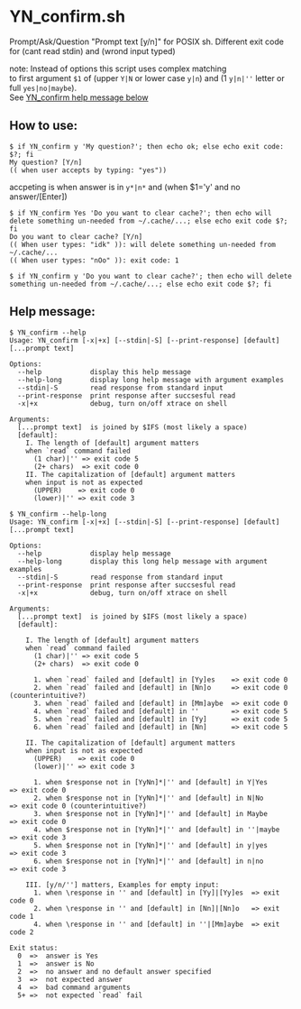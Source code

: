 # YN_confirm.sh
Prompt/Ask/Question "Prompt text [y/n]" for POSIX sh. Different exit code for (cant read stdin) and (wrond input typed)

note: Instead of options this script uses complex matching <br>to first argument `$1` of (upper `Y|N` or lower case `y|n`) and (1 `y|n|''` letter or full `yes|no|maybe`).<br>
See [YN_confirm help message below](#help-message)

## How to use:
``` shell
$ if YN_confirm y 'My question?'; then echo ok; else echo exit code: $?; fi
My question? [Y/n]
(( when user accepts by typing: "yes"))
```
accpeting is when answer is in `y*|n*` and (when $1='y' and no answer/\[Enter\])

``` shell
$ if YN_confirm Yes 'Do you want to clear cache?'; then echo will delete something un-needed from ~/.cache/...; else echo exit code $?; fi
Do you want to clear cache? [Y/n]
(( When user types: "idk" )): will delete something un-needed from ~/.cache/...
(( When user types: "nOo" )): exit code: 1

$ if YN_confirm y 'Do you want to clear cache?'; then echo will delete something un-needed from ~/.cache/...; else echo exit code $?; fi

```


## Help message:

    $ YN_confirm --help
    Usage: YN_confirm [-x|+x] [--stdin|-S] [--print-response] [default] [...prompt text]
    
    Options:
      --help            display this help message
      --help-long       display long help message with argument examples
      --stdin|-S        read response from standard input
      --print-response  print response after succsesful read
      -x|+x             debug, turn on/off xtrace on shell
    
    Arguments:
      [...prompt text]  is joined by $IFS (most likely a space)
      [default]:
        I. The length of [default] argument matters
        when `read` command failed
          (1 char)|'' => exit code 5
          (2+ chars)  => exit code 0
        II. The capitalization of [default] argument matters
        when input is not as expected
          (UPPER)    => exit code 0
          (lower)|'' => exit code 3
<span>

    $ YN_confirm --help-long
    Usage: YN_confirm [-x|+x] [--stdin|-S] [--print-response] [default] [...prompt text]
    
    Options:
      --help            display help message
      --help-long       display this long help message with argument examples
      --stdin|-S        read response from standard input
      --print-response  print response after succsesful read
      -x|+x             debug, turn on/off xtrace on shell
    
    Arguments:
      [...prompt text]  is joined by $IFS (most likely a space)
      [default]:
    
        I. The length of [default] argument matters
        when `read` command failed
          (1 char)|'' => exit code 5
          (2+ chars)  => exit code 0
    
          1. when `read` failed and [default] in [Yy]es    => exit code 0
          2. when `read` failed and [default] in [Nn]o     => exit code 0 (counterintuitive?)
          3. when `read` failed and [default] in [Mm]aybe  => exit code 0
          4. when `read` failed and [default] in ''        => exit code 5
          5. when `read` failed and [default] in [Yy]      => exit code 5
          6. when `read` failed and [default] in [Nn]      => exit code 5
    
        II. The capitalization of [default] argument matters
        when input is not as expected
          (UPPER)    => exit code 0
          (lower)|'' => exit code 3
    
          1. when $response not in [YyNn]*|'' and [default] in Y|Yes      => exit code 0
          2. when $response not in [YyNn]*|'' and [default] in N|No       => exit code 0 (counterintuitive?)
          3. when $response not in [YyNn]*|'' and [default] in Maybe      => exit code 0
          4. when $response not in [YyNn]*|'' and [default] in ''|maybe   => exit code 3
          5. when $response not in [YyNn]*|'' and [default] in y|yes      => exit code 3
          6. when $response not in [YyNn]*|'' and [default] in n|no       => exit code 3
    
        III. [y/n/''] matters, Examples for empty input:
          1. when \response in '' and [default] in [Yy]|[Yy]es  => exit code 0
          2. when \response in '' and [default] in [Nn]|[Nn]o   => exit code 1
          4. when \response in '' and [default] in ''|[Mm]aybe  => exit code 2
    
    Exit status:
      0  =>  answer is Yes
      1  =>  answer is No
      2  =>  no answer and no default answer specified
      3  =>  not expected answer
      4  =>  bad command arguments
      5+ =>  not expected `read` fail

